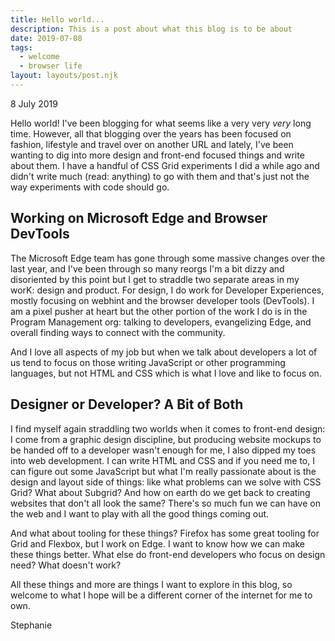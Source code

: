 ```yaml
---
title: Hello world...
description: This is a post about what this blog is to be about
date: 2019-07-08
tags:
  - welcome
  - browser life
layout: layouts/post.njk
---
```


<p class="blog-post__date">8 July 2019</p>

Hello world! I've been blogging for what seems like a very very *very* long time. However, all that blogging over the years has been focused on fashion, lifestyle and travel over on another URL and lately, I've been wanting to dig into more design and front-end focused things and write about them. I have a handful of CSS Grid experiments I did a while ago and didn't write much (read: anything) to go with them and that's just not the way experiments with code should go. 

## Working on Microsoft Edge and Browser DevTools

The Microsoft Edge team has gone through some massive changes over the last year, and I've been through so many reorgs I'm a bit dizzy and disoriented by this point but I get to straddle two separate areas in my worK: design and product. For design, I do work for Developer Experiences, mostly focusing on webhint and the browser developer tools (DevTools). I am a pixel pusher at heart but the other portion of the work I do is in the Program Management org: talking to developers, evangelizing Edge, and overall finding ways to connect with the community. 

And I love all aspects of my job but when we talk about developers a lot of us tend to focus on those writing JavaScript or other programming languages, but not HTML and CSS which is what I love and like to focus on.

## Designer or Developer? A Bit of Both

I find myself again straddling two worlds when it comes to front-end design: I come from a graphic design discipline, but producing website mockups to be handed off to a developer wasn't enough for me, I also dipped my toes into web development. I can write HTML and CSS and if you need me to, I can figure out some JavaScript but what I'm really passionate about is the design and layout side of things: like what problems can we solve with CSS Grid? What about Subgrid? And how on earth do we get back to creating websites that don't all look the same? There's so much fun we can have on the web and I want to play with all the good things coming out.

And what about tooling for these things? Firefox has some great tooling for Grid and Flexbox, but I work on Edge. I want to know how we can make these things better. What else do front-end developers who focus on design need? What doesn't work? 

All these things and more are things I want to explore in this blog, so welcome to what I hope will be a different corner of the internet for me to own.

Stephanie

